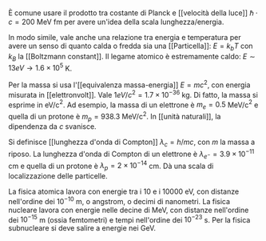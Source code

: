 È comune usare il prodotto tra costante di Planck e [[velocità della luce]] $\hbar\cdot c=200$ MeV fm per avere un'idea della scala lunghezza/energia.

In modo simile, vale anche una relazione tra energia e temperatura per avere un senso di quanto calda o fredda sia una [[Particella]]: $E=k_{b}T$ con $k_{B}$ la [[Boltzmann constant]]. Il legame atomico è estremamente caldo: $E\sim13eV \rightarrow 1.6\times10^{5}$ K.

Per la massa si usa l'[[equivalenza massa-energia]] $E=mc^{2}$, con energia misurata in [[elettronvolt]]. Vale $1eV/c^{2}=1.7\times10^{-36}$ kg. Di fatto, la massa si esprime in eV/c$^{2}$. Ad esempio, la massa di un elettrone è $m_{e}=0.5$ MeV/c$^{2}$ e quella di un protone è $m_{p}=938.3$ MeV/c$^{2}$. In [[unità naturali]], la dipendenza da $c$ svanisce.

Si definisce [[lunghezza d'onda di Compton]] $\lambda_{c}=h/mc$, con $m$ la massa a riposo. La lunghezza d'onda di Compton di un elettrone è $\lambda_{e^{-}}=3.9\times10^{-11}$ cm e quella di un protone è $\lambda_{p}=2\times10^{-14}$ cm. Dà una scala di localizzazione delle particelle.

La fisica atomica lavora con energie tra i 10 e i 10000 eV, con distanze nell'ordine dei $10^{-10}$ m, o angstrom, o decimi di nanometri. La fisica nucleare lavora con energie nelle decine di MeV, con distanze nell'ordine dei $10^{-15}$ m (ossia femtometri) e tempi nell'ordine dei $10^{-23}$ s. Per la fisica subnucleare si deve salire a energie nei GeV.